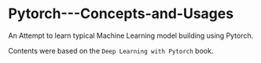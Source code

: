 # Pytorch---Concepts-and-Usages
An Attempt to learn typical Machine Learning model building using Pytorch.

Contents were based on the `Deep Learning with Pytorch` book.
